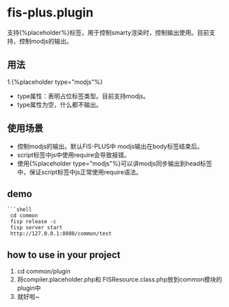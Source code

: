 fis-plus.plugin
===============
支持{%placeholder%}标签，用于控制smarty渲染时，控制输出使用。目前支持，控制modjs的输出。

## 用法
1.{%placeholder type="modjs"%}
* type属性：表明占位标签类型。目前支持modjs。
* type属性为空，什么都不输出。

## 使用场景
* 控制modjs的输出。默认FIS-PLUS中 modjs输出在body标签结束后。
* script标签中js中使用require会导致报错。
* 使用{%placeholder type="modjs"%}可以讲modjs同步输出到head标签中，保证script标签中js正常使用require语法。

## demo

    ```shell
     cd common
     fisp release -c
     fisp server start
     http://127.0.0.1:8080/common/test


## how to use in your project
1. cd common/plugin
2. 将compiler.placeholder.php和 FISResource.class.php放到common模块的plugin中
3. 就好啦~